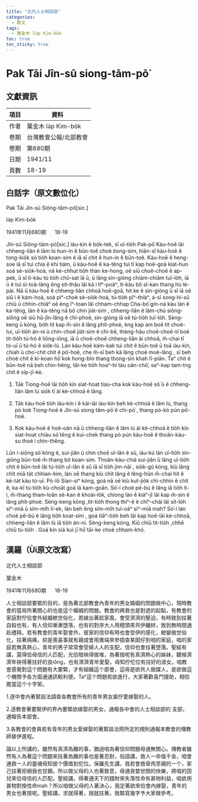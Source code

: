 ```yaml
---
title: "北代人士相談部"
categories:
  - 散文
tags:
  - 葉金木 Ia̍p Kim-bo̍k
toc: true
toc_sticky: true
---
```


# Pak Tāi Jîn-sū siong-tām-pō͘

## 文獻資訊

| 項目 | 資料 |
|---|---|
| 作者 | 葉金木 Ia̍p Kim-bo̍k |
| 卷期 | 台灣教會公報/北部教會 |
| 卷期 | 第680期 |
| 日期 | 1941/11 |
| 頁數 | 18-19 |

## 白話字（原文數位化）

Pak Tāi Jîn-sū Siông-tâm-pō͘[sic.]

Ia̍p Kim-bo̍k

1941年11月680期      18-19

Jîn-sū Siông-tām-pō͘[sic.] iàu-kín ê bo̍k-tek, sī uī-tio̍h Pak-pō͘ Kàu-hoē lāi chheng-liân ê lâm lú hun-in ê būn-toê choè tiong-sim, hiān-sî kàu-hoē ê tong-kio̍k só͘ tio̍h koan-sim ê iā sī chit ê hun-in ê būn-toê. Kàu-hoē ê heng-soe iā sī tuì chia ê khí tiám, ū kàu-hoē ê ka-têng tuì tī kap hoē-goā kiat-hun soà sè-sio̍k-hoà, nā kè-chhut tio̍h thàn ke-hong, oē siū choē-choē ê ap-pek, ū sî tì-kàu tú tio̍h chū-sat iā ū, ū lâng sìn-gióng chiām-chiām tuī-lo̍h, iā ū ê tuì sī-toā-lâng ēng sit-thâu lâi kā i tîⁿ-poàⁿ, tì-kàu bô sî-kan thang hù lé-pài. Nā ū kàu-hoē ê chheng-liân chhoā hoē-goā, hit ke ê sìn-gióng ū sî iā oē siū i ê kám-hoà, soà pìⁿ-choè sè-sio̍k-hoà, tú-tio̍h pīⁿ-thiàⁿ, á-sī song-hí-sū chiū ū chhin-chiâⁿ oē ēng īⁿ-toan lâi chham-chhap Cha-bó͘ gín-ná kàu lán ê ka-têng, lán ê ka-têng nā bô chin jia̍t-sim , chheng-liân ê lâm-chú siông-siông oē siū hū-jîn-lâng ê chi-phoè, sìn-gióng iā oē tú-tio̍h tuī-lo̍h. Sèng-keng ū kóng, bo̍h tit kap m̄-sìn ê lâng phit-phoè, kng kap àm boē tit choè-tui, uī-tio̍h án-ni ū chin-choē jia̍t-sim ê chí-bē, thèng-hāu choē-choē nî boē tit-tio̍h tú-hó ê liông-iông, iā ū choē-choē chheng-liân ài chhoā, m̄-chai tī tó-uī ū tú-hó ê sio̍k-lú. Lán kàu-hoē kám-kak tuì chit ê būn-toê ū toā iàu-kín, chiah ū cho͘-chit chit ê pō͘-hoē, che m̄-sī beh kā lâng choè moê-lâng , sī beh choè chit ê ki-koan hō͘ kok hong-bīn thang thong-sìn khah lī-piān. Taⁿ chit ê būn-toê nā beh chìn-hêng, tāi-ke tio̍h hoaⁿ-hí tàu oān-chō͘, saⁿ-kap tam-tng chit ê si̍p-jī-kè.

1. Ta̍k Tiong-hoē lāi tio̍h kín siat-hoat tiau-cha kok kàu-hoē só͘ ū ê chheng-liân lâm lú sio̍k tī ài kè-chhoā ê lâng.

2. Ta̍k kàu-hoē tio̍h iàu-kín i ê kài-lāi iàu-kín beh kè-chhoā ê lâm lú, thang pò kok Tiong-hoē ê Jîn-sū siong tâm-pō͘ ê chi-pō͘ , thang pò-kò pún pō͘-hoē.

3. Kok kàu-hoē ê hoē-oân nā ū chheng-liân ê lâm lú ài kè-chhoā ê tio̍h kín siat-hoat chiàu só͘ tēng ê kui-chek thang pò pún kàu-hoē ê thoân-kàu-su thoè i chìn-thêng.

Lūn í-siōng só͘ kóng ê, sui-jiân ū chin choē uî-lân ê sū, iáu-kú lán uī-tio̍h sìn-gióng būn-toê m̄-thang bô koan-sim. Thoân-kàu-chiá sui-jiân ū lâng uī-tio̍h chit ê būn-toê lâi tú-tio̍h uî-lân ê sū iā sī tio̍h jím-nāi , sio̍k-gú kóng, kiù lâng chi̍t miā ta̍t chhian-kim, lán oē thang kiù chi̍t lâng ê lêng-hûn m̄-chai hit ê kè-ta̍t kàu tó-uī. Pó-lô Sian-siⁿ kóng, goá nā oē kiù kut-jio̍k chì-chhin ê chi̍t ê, ka-kī tú-tio̍h kù-choa̍t goá iā kam-goān. Só͘-í choè pē-bú ê lâng iā tio̍h tì-ì, m̄-thang tham-loân sè-kan ê khoài-lo̍k, chiong lán ê kiáⁿ-jî lâi kap m̄-sìn ê lâng phit-phoè. Sèng-keng kóng ,tit-tio̍h thong thiⁿ-ē ê chîⁿ-châi lâi sit-lo̍h sìⁿ-miā ū sím-mi̍h lī-ek, lán beh ēng sím-mi̍h tuì-oāⁿ sìⁿ-miā mah? Só͘-í lán choè pē-bú ê lâng tio̍h koat-sim , goá tiāⁿ-tio̍h beh lâi kap hoē-lāi kè-chhoā, chheng-liân ê lâm lú iā tio̍h án-ni. Sèng-keng kóng, Kiû chiū tit-tio̍h ,chhē chiū tú-tio̍h . Goá kín siá kuí jī hō͘ tāi-ke choè chham-khó.

## 漢羅（Ùi原文改寫）

北代人士相談部

葉金木

1941年11月680期      18-19

人士相談部要緊的目的，是為著北部教會內青年的男女婚姻的問題做中心，現時教會的當局所著關心的也是這个婚姻的問題。教會的興衰也是對遮的起點，有教會的家庭對佇佮會外結婚紲世俗化，若嫁出著趁家風，會受濟濟的壓迫，有時致到拄著自殺也有，有人信仰漸漸墮落，也有的對序大人用穡頭來共伊纏絆，致到無時間通赴禮拜。若有教會的青年娶會外，彼家的信仰有時也會受伊的感化，紲變做世俗化，拄著病痛，抑是喪喜事就有親成會用異端來參插查某囡仔到咱的家庭，咱的家庭若無真熱心，青年的男子常常會受婦人人的支配，信仰也會拄著墮落。聖經有講，莫得佮毋信的人匹配，光佮暗袂得做堆，為著按呢有真濟熱心的姊妹，聽候濟濟年袂得著拄好的良iông，也有濟濟青年愛娶，毋知佇佗位有拄好的淑女。咱教會感覺對這个問題有大要緊，才有組織這个部會，這毋是欲共人做媒人，是欲做這个機關予各方面通通訊較利便。Taⁿ這个問題若欲進行，大家著歡喜鬥援助，相佮擔當這个十字架。

1.逐中會內著緊設法調查各教會所有的青年男女屬佇愛嫁娶的人。

2.逐教會著要緊伊的界內要緊欲嫁娶的男女，通報各中會的人士相談部的 支部，通報告本部會。

3.各教會的會員若有青年的男女愛嫁娶的著緊設法照所定的規則通報本教會的傳教師替伊進程。

論以上所講的，雖然有真濟為難的事，猶過咱為著信仰問題毋通無關心。傳教者雖然有人為著這个問題來拄著為難的事也是著忍耐，俗語講，救人一命值千金，咱會通救一人的靈魂毋知彼个價值到佗位。保羅先生講，我若會救骨肉至親的一个，家己拄著拒絕我也甘願。所以做父母的人也著致意，毋通貪婪世間的快樂，將咱的囝兒來佮毋信的人匹配。聖經講，得著通天下的錢財來失落性命有甚物利益，咱欲用甚物對換性命mah？所以咱做父母的人著決心，我定著欲來佮會內嫁娶，青年的男女也著按呢。聖經講，求就得著，揣就拄著。我緊寫幾字予大家做參考。
